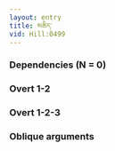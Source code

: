 ```yaml
---
layout: entry
title: མཆིད་
vid: Hill:0499
---
```

### Dependencies (N = 0)


### Overt 1-2


### Overt 1-2-3


### Oblique arguments
